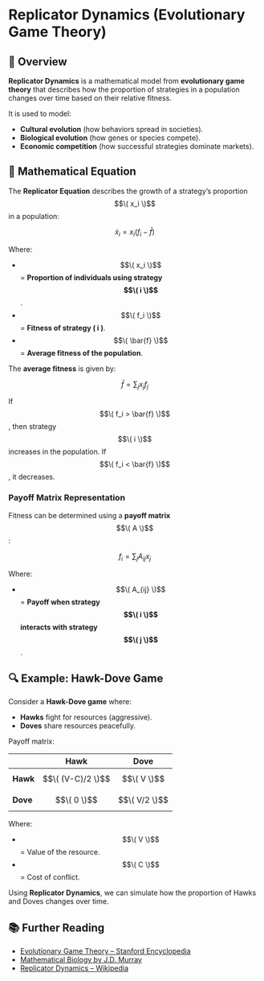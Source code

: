 # Replicator Dynamics (Evolutionary Game Theory)

## 📌 Overview
**Replicator Dynamics** is a mathematical model from **evolutionary game theory** that describes how the proportion of strategies in a population changes over time based on their relative fitness. 

It is used to model:
- **Cultural evolution** (how behaviors spread in societies).
- **Biological evolution** (how genes or species compete).
- **Economic competition** (how successful strategies dominate markets).

## 📖 Mathematical Equation
The **Replicator Equation** describes the growth of a strategy’s proportion $$\( x_i \)$$ in a population:

$$\dot{x}_i = x_i (f_i - \bar{f})$$

Where:
- $$\( x_i \)$$ = **Proportion of individuals using strategy $$\( i \)$$**.
- $$\( f_i \)$$ = **Fitness of strategy \( i \)**.
- $$\( \bar{f} \)$$ = **Average fitness of the population**.

The **average fitness** is given by:

$$\bar{f} = \sum_{j} x_j f_j$$

If $$\( f_i > \bar{f} \)$$, then strategy $$\( i \)$$ increases in the population. If $$\( f_i < \bar{f} \)$$, it decreases.

### **Payoff Matrix Representation**
Fitness can be determined using a **payoff matrix** $$\( A \)$$:

$$f_i = \sum_{j} A_{ij} x_j$$

Where:
- $$\( A_{ij} \)$$ = **Payoff when strategy $$\( i \)$$ interacts with strategy $$\( j \)$$**.

## 🔍 Example: Hawk-Dove Game
Consider a **Hawk-Dove game** where:
- **Hawks** fight for resources (aggressive).
- **Doves** share resources peacefully.

Payoff matrix:

|      | Hawk  | Dove  |
|------|------|------|
| **Hawk** | $$\( (V-C)/2 \)$$ | $$\( V \)$$ |
| **Dove** | $$\( 0 \)$$ | $$\( V/2 \)$$ |

Where:
- $$\( V \)$$ = Value of the resource.
- $$\( C \)$$ = Cost of conflict.

Using **Replicator Dynamics**, we can simulate how the proportion of Hawks and Doves changes over time.

## 📚 Further Reading
- [Evolutionary Game Theory – Stanford Encyclopedia](https://plato.stanford.edu/entries/game-evolutionary/)
- [Mathematical Biology by J.D. Murray](https://www.springer.com/gp/book/9780387952239)
- [Replicator Dynamics – Wikipedia](https://en.wikipedia.org/wiki/Replicator_equation)
